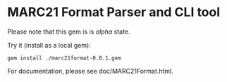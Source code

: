 # MARC21 Format Parser and CLI tool

Please note that this gem is is _alpha_ state. 

Try it (install as a local gem):

    gem install ./marc21format-0.0.1.gem
    
For documentation, please see doc/MARC21Format.html.    